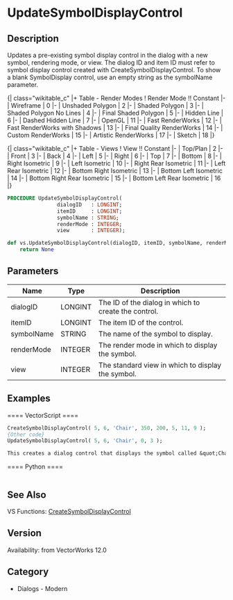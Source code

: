 # UpdateSymbolDisplayControl

## Description
Updates a pre-existing symbol display control in the dialog with a new symbol, rendering mode, or view.  The dialog ID and item ID must refer to symbol display control created with CreateSymbolDisplayControl.  To show a blank SymbolDisplay control, use an empty string as the symbolName parameter.

{| class="wikitable_c"
|+ Table - Render Modes
! Render Mode !! Constant
|-
| Wireframe
| 0
|-
| Unshaded Polygon
| 2
|-
| Shaded Polygon
| 3
|-
| Shaded Polygon No Lines
| 4
|-
| Final Shaded Polygon
| 5
|-
| Hidden Line
| 6
|-
| Dashed Hidden Line
| 7
|-
| OpenGL
| 11
|-
| Fast RenderWorks
| 12
|-
| Fast RenderWorks with Shadows
| 13
|-
| Final Quality RenderWorks
| 14
|-
| Custom RenderWorks
| 15
|-
| Artistic RenderWorks
| 17
|-
| Sketch
| 18
|}


{| class="wikitable_c"
|+ Table - Views
! View !! Constant
|-
| Top/Plan
| 2
|-
| Front
| 3
|-
| Back
| 4
|-
| Left
| 5
|-
| Right
| 6
|-
| Top
| 7
|-
| Bottom
| 8
|-
| Right Isometric
| 9
|-
| Left Isometric
| 10
|-
| Right Rear Isometric
| 11
|-
| Left Rear Isometric
| 12
|-
| Bottom Right Isometric
| 13
|-
| Bottom Left Isometric
| 14
|-
| Bottom Right Rear Isometric
| 15
|-
| Bottom Left Rear Isometric
| 16
|}

```pascal
PROCEDURE UpdateSymbolDisplayControl(
				dialogID   : LONGINT;
				itemID     : LONGINT;
				symbolName : STRING;
				renderMode : INTEGER;
				view       : INTEGER);
```

```python
def vs.UpdateSymbolDisplayControl(dialogID, itemID, symbolName, renderMode, view):
    return None
```

## Parameters
|Name|Type|Description|
|---|---|---|
|dialogID|LONGINT|The ID of the dialog in which to create the control.|
|itemID|LONGINT|The item ID of the control.|
|symbolName|STRING|The name of the symbol to display.|
|renderMode|INTEGER|The render mode in which to display the symbol.|
|view|INTEGER|The standard view in which to display the symbol.|

## Examples
==== VectorScript ====
```pascal
CreateSymbolDisplayControl( 5, 6, 'Chair', 350, 200, 5, 11, 9 );
{Other code}
UpdateSymbolDisplayControl( 5, 6, 'Chair', 0, 3 );

This creates a dialog control that displays the symbol called &quot;Chair.&quot;  The control is 350 pixels high and 200 pixels wide, with a margin of 5 pixels.  The symbol is rendered in OpenGL mode and displayed in a right isometric view.  It then later updates the control to display the same symbol rendered in Wireframe in a front view.
```
==== Python ====
```python

```

## See Also
VS Functions:
[CreateSymbolDisplayControl](CreateSymbolDisplayControl.md)

## Version
Availability: from VectorWorks 12.0

## Category
* Dialogs - Modern

